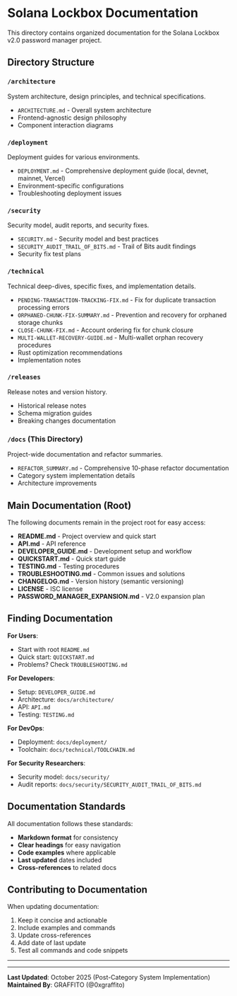 # Solana Lockbox Documentation

This directory contains organized documentation for the Solana Lockbox v2.0 password manager project.

## Directory Structure

### `/architecture`
System architecture, design principles, and technical specifications.
- `ARCHITECTURE.md` - Overall system architecture
- Frontend-agnostic design philosophy
- Component interaction diagrams

### `/deployment`
Deployment guides for various environments.
- `DEPLOYMENT.md` - Comprehensive deployment guide (local, devnet, mainnet, Vercel)
- Environment-specific configurations
- Troubleshooting deployment issues

### `/security`
Security model, audit reports, and security fixes.
- `SECURITY.md` - Security model and best practices
- `SECURITY_AUDIT_TRAIL_OF_BITS.md` - Trail of Bits audit findings
- Security fix test plans

### `/technical`
Technical deep-dives, specific fixes, and implementation details.
- `PENDING-TRANSACTION-TRACKING-FIX.md` - Fix for duplicate transaction processing errors
- `ORPHANED-CHUNK-FIX-SUMMARY.md` - Prevention and recovery for orphaned storage chunks
- `CLOSE-CHUNK-FIX.md` - Account ordering fix for chunk closure
- `MULTI-WALLET-RECOVERY-GUIDE.md` - Multi-wallet orphan recovery procedures
- Rust optimization recommendations
- Implementation notes

### `/releases`
Release notes and version history.
- Historical release notes
- Schema migration guides
- Breaking changes documentation

### `/docs` (This Directory)
Project-wide documentation and refactor summaries.
- `REFACTOR_SUMMARY.md` - Comprehensive 10-phase refactor documentation
- Category system implementation details
- Architecture improvements

## Main Documentation (Root)

The following documents remain in the project root for easy access:

- **README.md** - Project overview and quick start
- **API.md** - API reference
- **DEVELOPER_GUIDE.md** - Development setup and workflow
- **QUICKSTART.md** - Quick start guide
- **TESTING.md** - Testing procedures
- **TROUBLESHOOTING.md** - Common issues and solutions
- **CHANGELOG.md** - Version history (semantic versioning)
- **LICENSE** - ISC license
- **PASSWORD_MANAGER_EXPANSION.md** - V2.0 expansion plan

## Finding Documentation

**For Users**:
- Start with root `README.md`
- Quick start: `QUICKSTART.md`
- Problems? Check `TROUBLESHOOTING.md`

**For Developers**:
- Setup: `DEVELOPER_GUIDE.md`
- Architecture: `docs/architecture/`
- API: `API.md`
- Testing: `TESTING.md`

**For DevOps**:
- Deployment: `docs/deployment/`
- Toolchain: `docs/technical/TOOLCHAIN.md`

**For Security Researchers**:
- Security model: `docs/security/`
- Audit reports: `docs/security/SECURITY_AUDIT_TRAIL_OF_BITS.md`

## Documentation Standards

All documentation follows these standards:
- **Markdown format** for consistency
- **Clear headings** for easy navigation
- **Code examples** where applicable
- **Last updated** dates included
- **Cross-references** to related docs

## Contributing to Documentation

When updating documentation:
1. Keep it concise and actionable
2. Include examples and commands
3. Update cross-references
4. Add date of last update
5. Test all commands and code snippets

---

---

**Last Updated**: October 2025 (Post-Category System Implementation)
**Maintained By**: GRAFFITO (@0xgraffito)
